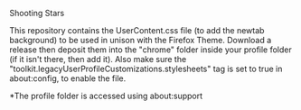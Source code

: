 Shooting Stars

This repository contains the UserContent.css file (to add the newtab background) to be used in unison with the Firefox Theme. Download a release then deposit them into the "chrome" folder inside your profile folder (if it isn't there, then add it). Also make sure the "toolkit.legacyUserProfileCustomizations.stylesheets" tag is set to true in about:config, to enable the file.

*The profile folder is accessed using about:support
